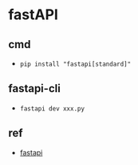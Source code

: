 # fastAPI


## cmd
+ `pip install "fastapi[standard]"`



## fastapi-cli
+ `fastapi dev xxx.py`

## ref
+ [fastapi](https://fastapi.tiangolo.com/#requirements)